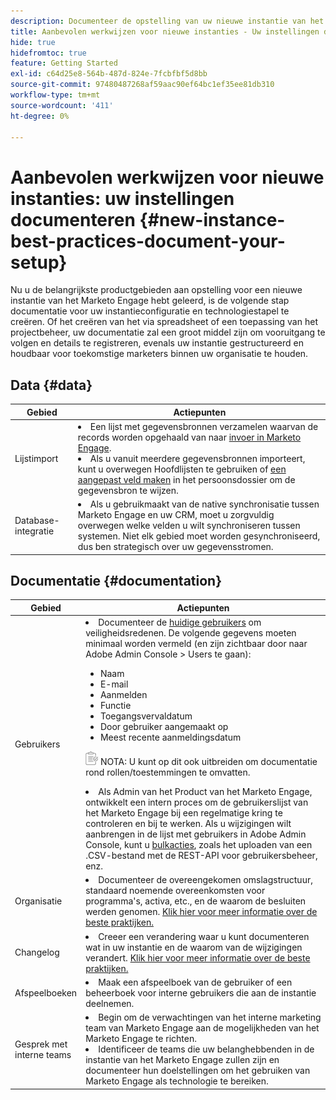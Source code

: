 ```yaml
---
description: Documenteer de opstelling van uw nieuwe instantie van het Marketo Engage.
title: Aanbevolen werkwijzen voor nieuwe instanties - Uw instellingen documenteren
hide: true
hidefromtoc: true
feature: Getting Started
exl-id: c64d25e8-564b-487d-824e-7fcbfbf5d8bb
source-git-commit: 97480487268af59aac90ef64bc1ef35ee81db310
workflow-type: tm+mt
source-wordcount: '411'
ht-degree: 0%

---
```


# Aanbevolen werkwijzen voor nieuwe instanties: uw instellingen documenteren {#new-instance-best-practices-document-your-setup}

Nu u de belangrijkste productgebieden aan opstelling voor een nieuwe instantie van het Marketo Engage hebt geleerd, is de volgende stap documentatie voor uw instantieconfiguratie en technologiestapel te creëren. Of het creëren van het via spreadsheet of een toepassing van het projectbeheer, uw documentatie zal een groot middel zijn om vooruitgang te volgen en details te registreren, evenals uw instantie gestructureerd en houdbaar voor toekomstige marketers binnen uw organisatie te houden.

## Data {#data}

<table>
<thead>
  <tr>
    <th style="width:20%">Gebied</th>
    <th style="width:80%">Actiepunten</th>
  </tr>
</thead>
<tbody>
  <tr>
    <td>Lijstimport</td>
    <td><li>Een lijst met gegevensbronnen verzamelen waarvan de records worden opgehaald van naar <a href="https://experienceleague.adobe.com/en/docs/marketo/using/getting-started-with-marketo/quick-wins/import-a-list-of-people" target="_blank">invoer in Marketo Engage</a>.</li>
    <li>Als u vanuit meerdere gegevensbronnen importeert, kunt u overwegen Hoofdlijsten te gebruiken of <a href="https://experienceleague.adobe.com/en/docs/marketo/using/product-docs/administration/field-management/create-a-custom-field-in-marketo" target="_blank">een aangepast veld maken</a> in het persoonsdossier om de gegevensbron te wijzen.</li></td>
  </tr>
  <tr>
    <td>Database-integratie</td>
    <td><li>Als u gebruikmaakt van de native synchronisatie tussen Marketo Engage en uw CRM, moet u zorgvuldig overwegen welke velden u wilt synchroniseren tussen systemen. Niet elk gebied moet worden gesynchroniseerd, dus ben strategisch over uw gegevensstromen.</li></td>
  </tr>
</tbody>
</table>

## Documentatie {#documentation}

<table>
<thead>
  <tr>
    <th style="width:20%">Gebied</th>
    <th style="width:80%">Actiepunten</th>
  </tr>
</thead>
<tbody>
  <tr>
    <td>Gebruikers</td>
    <td><li>Documenteer de <a href="https://experienceleague.adobe.com/en/docs/marketo/using/product-docs/administration/marketo-with-adobe-identity/add-or-remove-a-user#add-a-user" target="_blank">huidige gebruikers</a> om veiligheidsredenen. De volgende gegevens moeten minimaal worden vermeld (en zijn zichtbaar door naar Adobe Admin Console &gt; Users te gaan):</li>
    <ul>
    <li>Naam</li>
    <li>E-mail</li>
    <li>Aanmelden</li>
    <li>Functie</li>
    <li>Toegangsvervaldatum</li>
    <li>Door gebruiker aangemaakt op</li>
    <li>Meest recente aanmeldingsdatum</li></ul>
    <p><img src="assets/note-icon.png" alt="notitiepictogram"> NOTA: U kunt op dit ook uitbreiden om documentatie rond rollen/toestemmingen te omvatten.
    <p>
    <li>Als Admin van het Product van het Marketo Engage, ontwikkelt een intern proces om de gebruikerslijst van het Marketo Engage bij een regelmatige kring te controleren en bij te werken. Als u wijzigingen wilt aanbrengen in de lijst met gebruikers in Adobe Admin Console, kunt u <a href="https://helpx.adobe.com/enterprise/using/users.html" target="_blank">bulkacties</a>, zoals het uploaden van een .CSV-bestand met de REST-API voor gebruikersbeheer, enz.</li></td>
  </tr>
  <tr>
    <td>Organisatie</td>
    <td><li>Documenteer de overeengekomen omslagstructuur, standaard noemende overeenkomsten voor programma's, activa, etc., en de waarom de besluiten werden genomen. <a href="https://experienceleague.adobe.com/en/docs/marketo-learn/tutorials/fundamentals/best-practices-to-organize-a-new-instance" target="_blank">Klik hier voor meer informatie over de beste praktijken.</a></li></td>
  </tr>
  <tr>
    <td>Changelog</td>
    <td><li>Creeer een verandering waar u kunt documenteren wat in uw instantie en de waarom van de wijzigingen verandert. <a href="https://experienceleague.adobe.com/en/docs/marketo-learn/auditing-an-inherited-instance/develop-an-instance-governance-guide" target="_blank">Klik hier voor meer informatie over de beste praktijken.</a></li></td>
  </tr>
  <tr>
    <td>Afspeelboeken</td>
    <td><li>Maak een afspeelboek van de gebruiker of een beheerboek voor interne gebruikers die aan de instantie deelnemen.</li></td>
  </tr>
  <tr>
    <td>Gesprek met interne teams</td>
    <td><li>Begin om de verwachtingen van het interne marketing team van Marketo Engage aan de mogelijkheden van het Marketo Engage te richten.</li>
    <li>Identificeer de teams die uw belanghebbenden in de instantie van het Marketo Engage zullen zijn en documenteer hun doelstellingen om het gebruiken van Marketo Engage als technologie te bereiken.</li></td>
  </tr>
</tbody>
</table>
